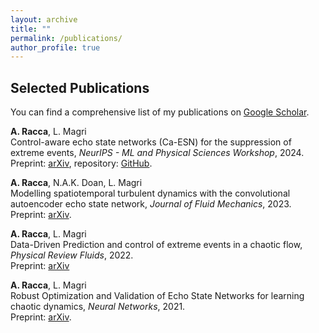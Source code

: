 ```yaml
---
layout: archive
title: ""
permalink: /publications/
author_profile: true
---
```


## Selected Publications

You can find a comprehensive list of my publications on [Google Scholar](https://scholar.google.com/citations?user=fV83bm8AAAAJ&hl=en&oi=ao).

__A. Racca__, L. Magri  
Control-aware echo state networks (Ca-ESN) for the suppression of extreme events, _NeurIPS - ML and Physical Sciences Workshop_, 2024.  
Preprint: [arXiv](https://arxiv.org/abs/2101.00002), repository: [GitHub](https://github.com/MagriLab/API-ESN).

__A. Racca__, N.A.K. Doan, L. Magri  
Modelling spatiotemporal turbulent dynamics with the convolutional autoencoder echo state network, _Journal of Fluid Mechanics_, 2023.  
Preprint: [arXiv](https://arxiv.org/abs/2211.11379).

__A. Racca__, L. Magri  
Data-Driven Prediction and control of extreme events in a chaotic flow, _Physical Review Fluids_, 2022.  
Preprint: [arXiv](https://arxiv.org/abs/2204.11682)

__A. Racca__, L. Magri  
Robust Optimization and Validation of Echo State Networks for learning chaotic dynamics, _Neural Networks_, 2021.  
Preprint: [arXiv](https://arxiv.org/abs/2103.03174v2).

<!---
{% include base_path %} 

{% for post in site.publications reversed %}
  {% include archive-single.html %}
{% endfor %}
--->
